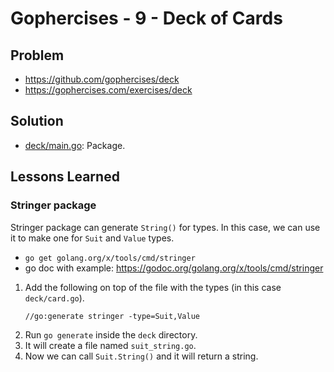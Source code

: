# Gophercises - 9 - Deck of Cards

## Problem

* https://github.com/gophercises/deck
* https://gophercises.com/exercises/deck


## Solution

* [deck/main.go](deck/main.go): Package.

## Lessons Learned

### Stringer package
Stringer package can generate `String()` for types. In this case, we can use it to make one for `Suit` and `Value` types.

* `go get golang.org/x/tools/cmd/stringer`
* go doc with example: https://godoc.org/golang.org/x/tools/cmd/stringer

1. Add the following on top of the file with the types (in this case `deck/card.go`).
   ```
   //go:generate stringer -type=Suit,Value
   ```
2. Run `go generate` inside the `deck` directory.
3. It will create a file named `suit_string.go`.
4. Now we can call `Suit.String()` and it will return a string.